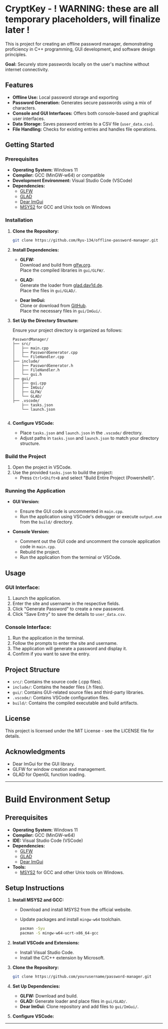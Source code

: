 # CryptKey - ! WARNING: these are all temporary placeholders, will finalize later ! 

This is project for creating an offline password manager, demonstrating proficiency in C++ programming, GUI development, and software design principles.

**Goal:** Securely store passwords locally on the user's machine without internet connectivity.

## Features

- **Offline Use:** Local password storage and exporting
- **Password Generation:** Generates secure passwords using a mix of characters.
- **Console and GUI Interfaces:** Offers both console-based and graphical user interfaces.
- **Data Storage:** Saves password entries to a CSV file (`user_data.csv`).
- **File Handling:** Checks for existing entries and handles file operations.

## Getting Started

### Prerequisites

- **Operating System:** Windows 11
- **Compiler:** GCC (MinGW-w64) or compatible
- **Development Environment:** Visual Studio Code (VSCode)
- **Dependencies:**
  - [GLFW](https://www.glfw.org/)
  - [GLAD](https://glad.dav1d.de/)
  - [Dear ImGui](https://github.com/ocornut/imgui)
  - [MSYS2](https://www.msys2.org/) for GCC and Unix tools on Windows

### Installation

1. **Clone the Repository:**

   ```bash
   git clone https://github.com/Ryu-134/offline-password-manager.git
   ```

2. **Install Dependencies:**

   - **GLFW:**  
     Download and build from [glfw.org](https://www.glfw.org/).  
     Place the compiled libraries in `gui/GLFW/`.

   - **GLAD:**  
     Generate the loader from [glad.dav1d.de](https://glad.dav1d.de/).  
     Place the files in `gui/GLAD/`.

   - **Dear ImGui:**  
     Clone or download from [GitHub](https://github.com/ocornut/imgui).  
     Place the necessary files in `gui/ImGui/`.

3. **Set Up the Directory Structure:**

   Ensure your project directory is organized as follows:

   ```plaintext
   PasswordManager/
   ├── src/
   │   ├── main.cpp
   │   ├── PasswordGenerator.cpp
   │   └── FileHandler.cpp
   ├── include/
   │   ├── PasswordGenerator.h
   │   ├── FileHandler.h
   │   └── gui.h
   ├── gui/
   │   ├── gui.cpp
   │   ├── ImGui/
   │   ├── GLFW/
   │   └── GLAD/
   ├── .vscode/
       ├── tasks.json
       └── launch.json


4. **Configure VSCode:**

   - Place `tasks.json` and `launch.json` in the `.vscode/` directory.
   - Adjust paths in `tasks.json` and `launch.json` to match your directory structure.

### Build the Project

1. Open the project in VSCode.
2. Use the provided `tasks.json` to build the project:
   - Press `Ctrl+Shift+B` and select "Build Entire Project (Powershell)".

### Running the Application

- **GUI Version:**
  - Ensure the GUI code is uncommented in `main.cpp`.
  - Run the application using VSCode's debugger or execute `output.exe` from the `build/` directory.

- **Console Version:**
  - Comment out the GUI code and uncomment the console application code in `main.cpp`.
  - Rebuild the project.
  - Run the application from the terminal or VSCode.

## Usage

### GUI Interface:

1. Launch the application.
2. Enter the site and username in the respective fields.
3. Click "Generate Password" to create a new password.
4. Click "Save Entry" to save the details to `user_data.csv`.

### Console Interface:

1. Run the application in the terminal.
2. Follow the prompts to enter the site and username.
3. The application will generate a password and display it.
4. Confirm if you want to save the entry.

## Project Structure

- `src/`: Contains the source code (.cpp files).
- `include/`: Contains the header files (.h files).
- `gui/`: Contains GUI-related source files and third-party libraries.
- `.vscode/`: Contains VSCode configuration files.
- `build/`: Contains the compiled executable and build artifacts.

## License

This project is licensed under the MIT License - see the LICENSE file for details.

## Acknowledgments

- Dear ImGui for the GUI library.
- GLFW for window creation and management.
- GLAD for OpenGL function loading.

---

# Build Environment Setup

## Prerequisites

- **Operating System:** Windows 11
- **Compiler:** GCC (MinGW-w64)
- **IDE:** Visual Studio Code (VSCode)
- **Dependencies:**
  - [GLFW](https://www.glfw.org/)
  - [GLAD](https://glad.dav1d.de/)
  - [Dear ImGui](https://github.com/ocornut/imgui)
- **Tools:**
  - [MSYS2](https://www.msys2.org/) for GCC and other Unix tools on Windows.

## Setup Instructions

1. **Install MSYS2 and GCC:**

   - Download and install MSYS2 from the official website.
   - Update packages and install `mingw-w64` toolchain.

     ```bash
     pacman -Syu
     pacman -S mingw-w64-ucrt-x86_64-gcc
     ```

2. **Install VSCode and Extensions:**

   - Install Visual Studio Code.
   - Install the C/C++ extension by Microsoft.

3. **Clone the Repository:**

   ```bash
   git clone https://github.com/yourusername/password-manager.git
   ```

4. **Set Up Dependencies:**

   - **GLFW:** Download and build.
   - **GLAD:** Generate loader and place files in `gui/GLAD/`.
   - **Dear ImGui:** Clone repository and add files to `gui/ImGui/`.

5. **Configure VSCode:**

---

